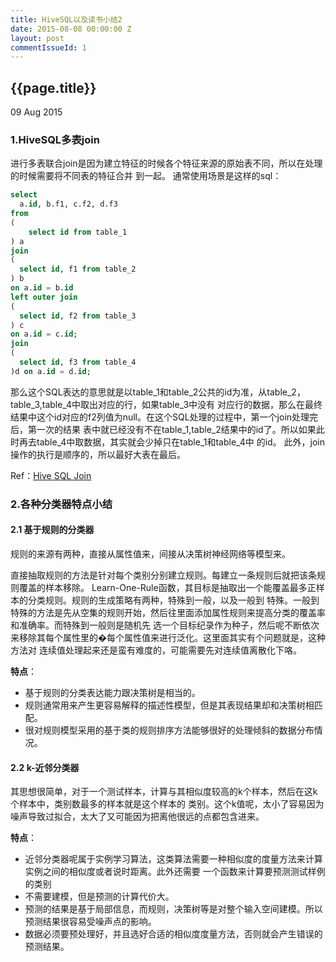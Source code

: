 ```yaml
---
title: HiveSQL以及读书小结2
date: 2015-08-08 00:00:00 Z
layout: post
commentIssueId: 1
---
```


{{page.title}}
---
<p class='meta'>09 Aug 2015</p>

### 1.HiveSQL多表join

进行多表联合join是因为建立特征的时候各个特征来源的原始表不同，所以在处理的时候需要将不同表的特征合并
到一起。
通常使用场景是这样的sql：

```SQL
select 
  a.id, b.f1, c.f2, d.f3 
from 
(
    select id from table_1 
) a 
join 
(
  select id, f1 from table_2
) b 
on a.id = b.id
left outer join
(
  select id, f2 from table_3
) c
on a.id = c.id;
join
(
  select id, f3 from table_4
)d on a.id = d.id; 
```
那么这个SQL表达的意思就是以table_1和table_2公共的id为准，从table_2，table_3,table_4中取出对应的行，如果table_3中没有
对应行的数据，那么在最终结果中这个id对应的f2列值为null。在这个SQL处理的过程中，第一个join处理完后，第一次的结果
表中就已经没有不在table_1,table_2结果中的id了。所以如果此时再去table_4中取数据，其实就会少掉只在table_1和table_4中
的id。
此外，join操作的执行是顺序的，所以最好大表在最后。

Ref：[Hive SQL Join](https://cwiki.apache.org/confluence/display/Hive/LanguageManual+Joins)


### 2.各种分类器特点小结

#### 2.1 基于规则的分类器

规则的来源有两种，直接从属性值来，间接从决策树神经网络等模型来。

直接抽取规则的方法是针对每个类别分别建立规则。每建立一条规则后就把该条规则覆盖的样本移除。
Learn-One-Rule函数，其目标是抽取出一个能覆盖最多正样本的分类规则。规则的生成策略有两种，特殊到一般，以及一般到
特殊。一般到特殊的方法是先从空集的规则开始，然后往里面添加属性规则来提高分类的覆盖率和准确率。而特殊到一般则是随机先
选一个目标纪录作为种子，然后呢不断依次来移除其每个属性里的�每个属性值来进行泛化。这里面其实有个问题就是，这种方法对
连续值处理起来还是蛮有难度的，可能需要先对连续值离散化下咯。

**特点**：

- 基于规则的分类表达能力跟决策树是相当的。
- 规则通常用来产生更容易解释的描述性模型，但是其表现结果却和决策树相匹配。
- 很对规则模型采用的基于类的规则排序方法能够很好的处理倾斜的数据分布情况。

#### 2.2 k-近邻分类器

其思想很简单，对于一个测试样本，计算与其相似度较高的k个样本，然后在这k个样本中，类别数最多的样本就是这个样本的
类别。这个k值呢，太小了容易因为噪声导致过拟合，太大了又可能因为把离他很远的点都包含进来。

**特点**：

- 近邻分类器呢属于实例学习算法，这类算法需要一种相似度的度量方法来计算实例之间的相似度或者说时距离。此外还需要 一个函数来计算要预测测试样例的类别
- 不需要建模，但是预测的计算代价大。
- 预测的结果是基于局部信息，而规则，决策树等是对整个输入空间建模。所以预测结果很容易受噪声点的影响。
- 数据必须要预处理好，并且选好合适的相似度度量方法，否则就会产生错误的预测结果。
















